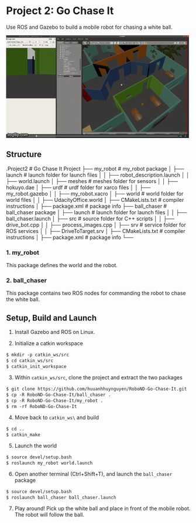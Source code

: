 # Project 2: Go Chase It

Use ROS and Gazebo to build a mobile robot for chasing a white ball.

![demo](demo.gif)

## Structure

.Project2                          # Go Chase It Project
├── my_robot                       # my_robot package
│   ├── launch                     # launch folder for launch files
│   │   ├── robot_description.launch
│   │   ├── world.launch
│   ├── meshes                     # meshes folder for sensors
│   │   ├── hokuyo.dae
│   ├── urdf                       # urdf folder for xarco files
│   │   ├── my_robot.gazebo
│   │   ├── my_robot.xacro
│   ├── world                      # world folder for world files
│   │   ├── UdacityOffice.world
│   ├── CMakeLists.txt             # compiler instructions
│   ├── package.xml                # package info
├── ball_chaser                    # ball_chaser package
│   ├── launch                     # launch folder for launch files
│   │   ├── ball_chaser.launch
│   ├── src                        # source folder for C++ scripts
│   │   ├── drive_bot.cpp
│   │   ├── process_images.cpp
│   ├── srv                        # service folder for ROS services
│   │   ├── DriveToTarget.srv
│   ├── CMakeLists.txt             # compiler instructions
│   ├── package.xml                # package info
└──

### 1. my_robot
This package defines the world and the robot.

### 2. ball_chaser
This package contains two ROS nodes for commanding the robot to chase the white ball.

## Setup, Build and Launch
1. Install Gazebo and ROS on Linux.

2. Initialize a catkin workspace
```console
$ mkdir -p catkin_ws/src
$ cd catkin_ws/src
$ catkin_init_workspace
```

3. Within `catkin_ws/src`, clone the project and extract the two packages
```
$ git clone https://github.com/huuanhhuynguyen/RoboND-Go-Chase-It.git
$ cp -R RoboND-Go-Chase-It/ball_chaser .
$ cp -R RoboND-Go-Chase-It/my_robot .
$ rm -rf RoboND-Go-Chase-It
```

4. Move back to `catkin_ws\` and build
```
$ cd ..
$ catkin_make
```

5. Launch the world
```
$ source devel/setup.bash
$ roslaunch my_robot world.launch
```

6. Open another terminal (Ctrl+Shift+T), and launch the `ball_chaser` package
```
$ source devel/setup.bash
$ roslaunch ball_chaser ball_chaser.launch
```

7. Play around! Pick up the white ball and place in front of the mobile robot. The robot will follow the ball.

